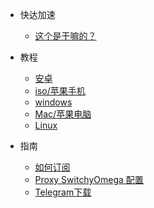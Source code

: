 
  
* 快达加速

  * [这个是干嘛的？](/)



* 教程

  * [安卓](/android/README.md)
  * [iso/苹果手机](/ios/README.md)
  * [windows](/windows/README.md)
  * [Mac/苹果电脑](/mac/)
  * [Linux](/linux/)
  
  
* 指南

  * [如何订阅](/help/subscribe)
  * [Proxy SwitchyOmega 配置](/help/switchyOmega)
  * [Telegram下载](/help/telegram)
